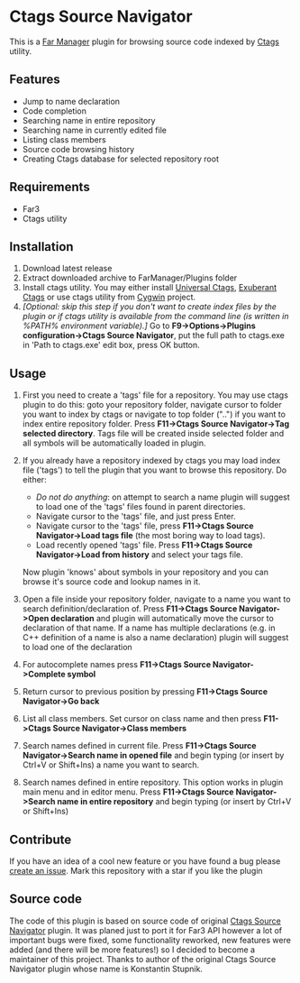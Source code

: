 # Ctags Source Navigator
This is a [Far Manager](https://www.farmanager.com/) plugin for browsing source code indexed by [Ctags](https://en.wikipedia.org/wiki/Ctags) utility.
## Features
+ Jump to name declaration
+ Code completion
+ Searching name in entire repository
+ Searching name in currently edited file
+ Listing class members
+ Source code browsing history
+ Creating Ctags database for selected repository root
## Requirements
+ Far3
+ Ctags utility
## Installation
1. Download latest release
2. Extract downloaded archive to FarManager/Plugins folder
3. Install ctags utility. You may either install [Universal Ctags](https://ctags.io/), [Exuberant Ctags](http://ctags.sourceforge.net/) or use ctags utility from [Cygwin](http://www.cygwin.com/) project.
4. *[Optional: skip this step if you don't want to create index files by the plugin or if ctags utility is available from the command line (is written in %PATH% environment variable).]*
   Go to **F9->Options->Plugins configuration->Ctags Source Navigator**, put the full path to ctags.exe in 'Path to ctags.exe' edit box, press OK button.
## Usage
1. First you need to create a 'tags' file for a repository. You may use ctags plugin to do this: goto your repository folder, navigate cursor to folder you want to index by ctags or navigate to top folder ("..") if you want to index entire repository folder. Press **F11->Ctags Source Navigator->Tag selected directory**. Tags file will be created inside selected folder and all symbols will be automatically loaded in plugin.
2. If you already have a repository indexed by ctags you may load index file ('tags') to tell the plugin that you want to browse this repository. Do either:
    * *Do not do anything*: on attempt to search a name plugin will suggest to load one of the 'tags' files found in parent directories.
    * Navigate cursor to the 'tags' file, and just press Enter.
    * Navigate cursor to the 'tags' file, press **F11->Ctags Source Navigator->Load tags file** (the most boring way to load tags).
    * Load recently opened 'tags' file. Press **F11->Ctags Source Navigator->Load from history** and select your tags file.

   Now plugin 'knows' about symbols in your repository and you can browse it's source code and lookup names in it.
3. Open a file inside your repository folder, navigate to a name you want to search definition/declaration of. Press **F11->Ctags Source Navigator->Open declaration** and plugin will automatically move the cursor to declaration of that name. If a name has multiple declarations (e.g. in C++ definition of a name is also a name declaration) plugin will suggest to load one of the declaration
4. For autocomplete names press **F11->Ctags Source Navigator->Complete symbol**
5. Return cursor to previous position by pressing **F11->Ctags Source Navigator->Go back**
6. List all class members. Set cursor on class name and then press **F11->Ctags Source Navigator->Class members**
7. Search names defined in current file. Press **F11->Ctags Source Navigator->Search name in opened file** and begin typing (or insert by Ctrl+V or Shift+Ins) a name you want to search.
6. Search names defined in entire repository. This option works in plugin main menu and in editor menu. Press **F11->Ctags Source Navigator->Search name in entire repository** and begin typing (or insert by Ctrl+V or Shift+Ins)
## Contribute
If you have an idea of a cool new feature or you have found a bug please [create an issue](https://github.com/EugeneManushkin/CtagsSourceNavigator/issues/new). Mark this repository with a star if you like the plugin
## Source code
The code of this plugin is based on source code of original [Ctags Source Navigator](https://github.com/trexinc/evil-programmers/tree/master/ctags) plugin. It was planed just to port it for Far3 API however a lot of important bugs were fixed, some functionality reworked, new features were added (and there will be more features!) so I decided to become a maintainer of this project. Thanks to author of the original Ctags Source Navigator plugin whose name is Konstantin Stupnik.
